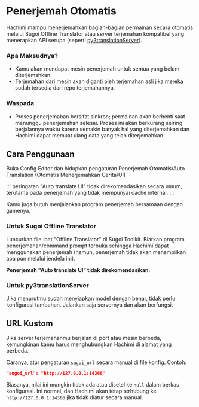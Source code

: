 # Penerjemah Otomatis
Hachimi mampu menerjemahkan bagian-bagian permainan secara otomatis melalui Sugoi Offline Translator atau server terjemahan kompatibel yang menerapkan API serupa (seperti [py3translationServer](https://github.com/gdiaz384/py3translationServer)).

### Apa Maksudnya?
- Kamu akan mendapat mesin penerjemah untuk semua yang belum diterjemahkan.
- Terjemahan dari mesin akan diganti oleh terjemahan asli jika mereka sudah tersedia dari repo terjemahannya.

### Waspada
- Proses penerjemahan bersifat sinkron; permainan akan berhenti saat menunggu penerjemahan selesai. Proses ini akan berkurang seiring berjalannya waktu karena semakin banyak hal yang diterjemahkan dan Hachimi dapat memuat ulang data yang telah diterjemahkan.

## Cara Penggunaan
Buka Config Editor dan hidupkan pengaturan Penerjemah Otomatis/Auto Translation (Otomatis Menerjemahkan Cerita/UI)

::: peringatan
"Auto translate UI" tidak direkomendasikan secara umum, terutama pada penerjemah yang tidak mempunyai cache internal.
:::

Kamu juga butuh menjalankan program penerjemah bersamaan dengan gamenya.

### Untuk Sugoi Offline Translator
Luncurkan file .bat "Offline Translator" di Sugoi Toolkit. Biarkan program penerjemahan/command prompt terbuka sehingga Hachimi dapat menggunakan penerjemah (namun, penerjemah tidak akan menampilkan apa pun melalui jendela ini).

**Penerjemah "Auto translate UI" tidak direkomendasikan.**

### Untuk py3translationServer
Jika menurutmu sudah menyiapkan model dengan benar, tidak perlu konfigurasi tambahan. Jalankan saja servernya dan akan berfungsi.

## URL Kustom
Jika server terjemahanmu berjalan di port atau mesin berbeda, kemungkinan kamu harus menghubungkan Hachimi di alamat yang berbeda.

Caranya, atur pengaturan `sugoi_url` secara manual di file konfig. Contoh:
```json
"sugoi_url": "http://127.0.0.1:14366"
```

Biasanya, nilai ini mungkin tidak ada atau disetel ke `null` dalam berkas konfigurasi. Ini normal, dan Hachimi akan tetap terhubung ke `http://127.0.0.1:14366` jika tidak diatur secara manual.